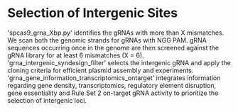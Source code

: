 # Selection of Intergenic Sites
'spcas9_grna_Xbp.py' identifies the gRNAs with more than X mismatches. We scan both the genomic strands for gRNAs with NGG PAM. gRNA sequences occurring once in the genome are then screened against the gRNA library for at least 6 mismatches (X = 6).
'grna_intergenic_syndesign_filter' selects the intergenic gRNA and apply the cloning criteria for efficient plasmid assembly and experiments.
'grna_gene_information_transcriptomics_ontarget' integrates information regarding gene density, transcriptomics, regulatory element disruption, gene essentiality and Rule Set 2 on-target gRNA activity to prioritize the selection of intergenic loci.

